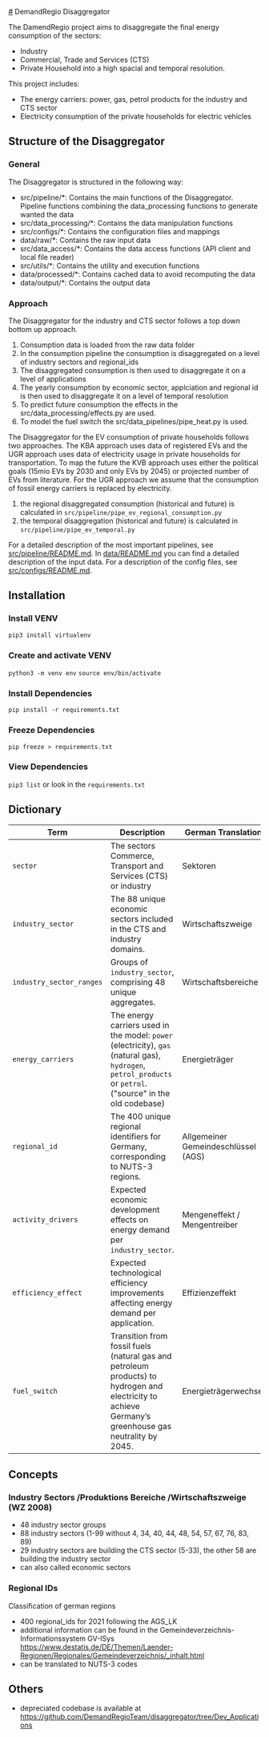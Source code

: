 [#](#) DemandRegio Disaggregator

The DamendRegio project aims to disaggregate the final energy consumption of the sectors:
- Industry
- Commercial, Trade and Services (CTS)
- Private Household
into a high spacial and temporal resolution.

This project includes:
- The energy carriers: power, gas, petrol products for the industry and CTS sector
- Electricity consumption of the private households for electric vehicles


## Structure of the Disaggregator
### General
The Disaggregator is structured in the following way:
- src/pipeline/*: Contains the main functions of the Disaggregator. Pipeline functions combining the data_processing functions to generate wanted the data
- src/data_processing/*: Contains the data manipulation functions
- src/configs/*: Contains the configuration files and mappings
- data/raw/*: Contains the raw input data
- src/data_access/*: Contains the data access functions (API client and local file reader)
- src/utils/*: Contains the utility and execution functions
- data/processed/*: Contains cached data to avoid recomputing the data
- data/output/*: Contains the output data


### Approach
The Disaggregator for the industry and CTS sector follows a top down bottom up approach.
1. Consumption data is loaded from the raw data folder
2. In the consumption pipeline the consumption is disaggregated on a level of industry sectors and regional_ids
3. The disaggregated consumption is then used to disaggregate it on a level of applications
4. The yearly consumption by economic sector, applciation and regional id is then used to disaggregate it on a level of temporal resolution
5. To predict future consumption the effects in the src/data_processing/effects.py are used.
6. To model the fuel switch the src/data_pipelines/pipe_heat.py is used.

The Disaggregator for the EV consumption of private households follows two approaches. The KBA approach uses data of registered EVs and the UGR approach uses data of electricity usage in private households for transportation. To map the future the KVB approach uses either the political goals (15mio EVs by 2030 and only EVs by 2045) or projected number of EVs from literature. For the UGR approach we assume that the consumption of fossil energy carriers is replaced by electricity.
1. the regional disaggregated consumption (historical and future) is calculated in `src/pipeline/pipe_ev_regional_consumption.py`
2. the temporal disaggregation (historical and future) is calculated in `src/pipeline/pipe_ev_temporal.py`



For a detailed description of the most important pipelines, see [src/pipeline/README.md](src/pipeline/README.md).
In [data/README.md](data/README.md) you can find a detailed description of the input data.
For a description of the config files, see [src/configs/README.md](src/configs/README.md).



## Installation
### Install VENV
`pip3 install virtualenv`

### Create and activate VENV
`python3 -m venv env`
`source env/bin/activate`

### Install Dependencies
`pip install -r requirements.txt`

### Freeze Dependencies
`pip freeze > requirements.txt`

### View Dependencies
`pip3 list`
or look in the `requirements.txt`







## Dictionary
| Term                    | Description                                                                                                           | German Translation                          |
|-------------------------|-----------------------------------------------------------------------------------------------------------------------|----------------------------------|
| `sector`                | The sectors Commerce, Transport and Services (CTS) or industry | Sektoren |
| `industry_sector`       | The 88 unique economic sectors included in the CTS and industry domains.                                             | Wirtschaftszweige               |
| `industry_sector_ranges`| Groups of `industry_sector`, comprising 48 unique aggregates.                                                        | Wirtschaftsbereiche             |
| `energy_carriers`       | The energy carriers used in the model: `power` (electricity), `gas` (natural gas), `hydrogen`, `petrol_products` or `petrol`. ("source" in the old codebase) | Energieträger                   |
| `regional_id`           | The 400 unique regional identifiers for Germany, corresponding to NUTS-3 regions.                                   | Allgemeiner Gemeindeschlüssel (AGS) |
| `activity_drivers`      | Expected economic development effects on energy demand per `industry_sector`.                                        | Mengeneffekt / Mengentreiber    |
| `efficiency_effect`     | Expected technological efficiency improvements affecting energy demand per application.                              | Effizienzeffekt                 |
| `fuel_switch`           | Transition from fossil fuels (natural gas and petroleum products) to hydrogen and electricity to achieve Germany’s greenhouse gas neutrality by 2045. | Energieträgerwechsel            |





## Concepts
### Industry Sectors /Produktions Bereiche /Wirtschaftszweige (WZ 2008)
- 48 industry sector groups
- 88 industry sectors (1-99 without 4, 34, 40, 44, 48, 54, 57, 67, 76, 83, 89)
- 29 industry sectors are building the CTS sector (5-33), the other 58 are building the industry sector
- can also called economic sectors

### Regional IDs
Classification of german regions
- 400 regional_ids for 2021 following the AGS_LK
- additional information can be found in the Gemeindeverzeichnis-Informationssystem GV-ISys https://www.destatis.de/DE/Themen/Laender-Regionen/Regionales/Gemeindeverzeichnis/_inhalt.html
- can be translated to NUTS-3 codes





## Others
- depreciated codebase is available at https://github.com/DemandRegioTeam/disaggregator/tree/Dev_Applications
